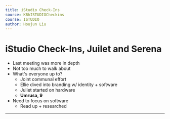 ```yaml
---
title: iStudio Check-Ins
source: KBhISTUDIOCheckins
course: ISTUDIO
author: Houjun Liu
---
```


# iStudio Check-Ins, Juilet and Serena
* Last meeting was more in depth
* Not too much to walk about
* What's everyone up to?
	* Joint communal effort
	* Ellie dived into branding w/ identity + software
	* Juliet started on hardware
	* **Umrusa, 9**
* Need to focus on software
	* Read up + researched  

*** 
